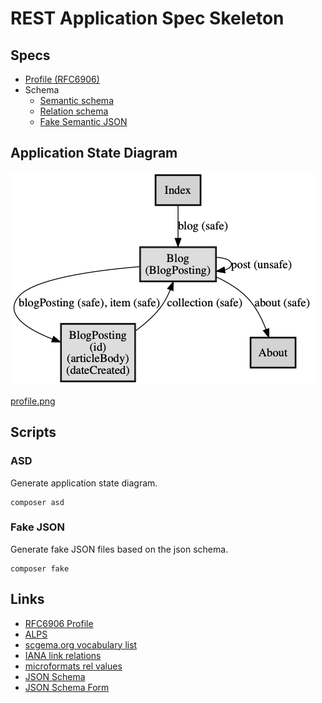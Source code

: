 # REST Application Spec Skeleton

## Specs

 * [Profile (RFC6906)](./profile/profile.json)
 * Schema
   * [Semantic schema](./schema/semantic/)
   * [Relation schema](./schema/rel/)
   * [Fake Semantic JSON](./fake/semantic)

## Application State Diagram

![Application state diagram](./profile/profile.png)

[profile.png](./profile/profile.png)
 
## Scripts

### ASD

Generate application state diagram.

```
composer asd
```
 
### Fake JSON

Generate fake JSON files based on the json schema.

```
composer fake
```

## Links

 * [RFC6906 Profile](https://tools.ietf.org/html/rfc6906)
 * [ALPS](http://alps.io/spec/)
 * [scgema.org vocabulary list](https://schema.org/docs/schema_org_rdfa.html)
 * [IANA link relations](https://www.iana.org/assignments/link-relations/link-relations.xhtml)
 * [microformats rel values](http://microformats.org/wiki/existing-rel-values)
 * [JSON Schema](https://json-schema.org/)
 * [JSON Schema Form](https://github.com/mozilla-services/react-jsonschema-form)
 
